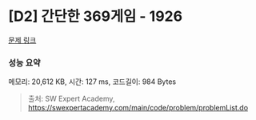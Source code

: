 # [D2] 간단한 369게임 - 1926 

[문제 링크](https://swexpertacademy.com/main/code/problem/problemDetail.do?contestProbId=AV5PTeo6AHUDFAUq) 

### 성능 요약

메모리: 20,612 KB, 시간: 127 ms, 코드길이: 984 Bytes



> 출처: SW Expert Academy, https://swexpertacademy.com/main/code/problem/problemList.do
